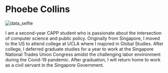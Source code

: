 # Phoebe Collins
![data_selfie](https://user-images.githubusercontent.com/90463501/193047829-25532007-ba23-4595-a2c7-85e545bdd675.jpeg)

I am a second-year CAPP student who is passionate about the intersection of computer science and public policy. Originally from Singapore, I moved to the US to attend college at UCLA where I majored in Global Studies. After college, I deferred graduate studies for a year to work at the Singapore National Trades Union Congress amidst the challenging labor environment during the Covid-19 pandemic. After graduation, I will return home to work as a civil servant in the Singapore Government. 
